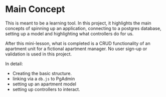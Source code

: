 # Main Concept
This is meant to be a learning tool.  In this project, it highlights the main concepts of spinning up an application, connecting to a postgres database, setting up a model and highlighting what controllers do for us.

After this mini-lesson, what is completed is a CRUD functionality of an apartment unit for a fictional apartment manager.  No user sign-up or validation is used in this project.

In detail:
- Creating the basic structure.
- linking via a `db.js` to PgAdmin
- setting up an apartment model
- setting up controllers to interact.